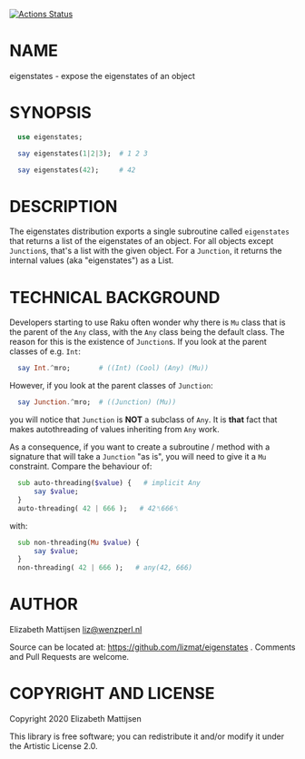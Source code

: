 [![Actions Status](https://github.com/lizmat/eigenstates/workflows/test/badge.svg)](https://github.com/lizmat/eigenstates/actions)

NAME
====

eigenstates - expose the eigenstates of an object

SYNOPSIS
========

```raku
  use eigenstates;

  say eigenstates(1|2|3);  # 1 2 3

  say eigenstates(42);     # 42
```

DESCRIPTION
===========

The eigenstates distribution exports a single subroutine called `eigenstates` that returns a list of the eigenstates of an object. For all objects except `Junction`s, that's a list with the given object. For a `Junction`, it returns the internal values (aka "eigenstates") as a List.

TECHNICAL BACKGROUND
====================

Developers starting to use Raku often wonder why there is `Mu` class that is the parent of the `Any` class, with the `Any` class being the default class. The reason for this is the existence of `Junction`s. If you look at the parent classes of e.g. `Int`:

```raku
  say Int.^mro;       # ((Int) (Cool) (Any) (Mu))
```

However, if you look at the parent classes of `Junction`:

```raku
  say Junction.^mro;  # ((Junction) (Mu))
```

you will notice that `Junction` is **NOT** a subclass of `Any`. It is **that** fact that makes autothreading of values inheriting from `Any` work.

As a consequence, if you want to create a subroutine / method with a signature that will take a `Junction` "as is", you will need to give it a `Mu` constraint. Compare the behaviour of:

```raku
  sub auto-threading($value) {   # implicit Any
      say $value;
  }
  auto-threading( 42 | 666 );   # 42␤666␤
```

with:

```raku
  sub non-threading(Mu $value) {
      say $value;
  }
  non-threading( 42 | 666 );   # any(42, 666)
```

AUTHOR
======

Elizabeth Mattijsen <liz@wenzperl.nl>

Source can be located at: https://github.com/lizmat/eigenstates . Comments and Pull Requests are welcome.

COPYRIGHT AND LICENSE
=====================

Copyright 2020 Elizabeth Mattijsen

This library is free software; you can redistribute it and/or modify it under the Artistic License 2.0.

